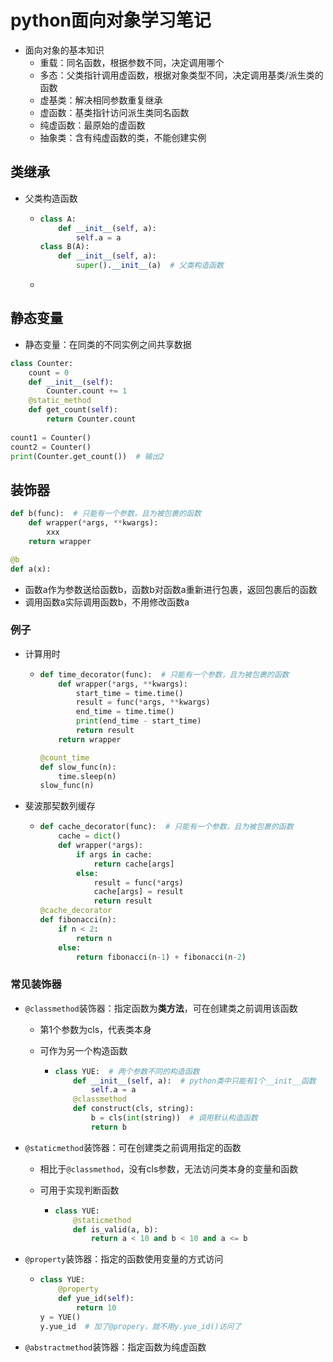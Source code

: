 # python面向对象学习笔记

- 面向对象的基本知识
  - 重载：同名函数，根据参数不同，决定调用哪个
  - 多态：父类指针调用虚函数，根据对象类型不同，决定调用基类/派生类的函数
  - 虚基类：解决相同参数重复继承
  - 虚函数：基类指针访问派生类同名函数
  - 纯虚函数：最原始的虚函数
  - 抽象类：含有纯虚函数的类，不能创建实例

## 类继承

- 父类构造函数

  - ```python
    class A:
        def __init__(self, a):
            self.a = a
    class B(A):
        def __init__(self, a):
            super().__init__(a)  # 父类构造函数
    ```

  - 



## 静态变量

- 静态变量：在同类的不同实例之间共享数据

```python
class Counter:
    count = 0
    def __init__(self):
        Counter.count += 1
    @static_method
    def get_count(self):
        return Counter.count
    
count1 = Counter()
count2 = Counter()
print(Counter.get_count())  # 输出2
```

## 装饰器

```python
def b(func):  # 只能有一个参数，且为被包裹的函数
    def wrapper(*args, **kwargs):
        xxx
    return wrapper

@b
def a(x):
```

- 函数a作为参数送给函数b，函数b对函数a重新进行包裹，返回包裹后的函数
- 调用函数a实际调用函数b，不用修改函数a

### 例子

- 计算用时

  - ```python
    def time_decorator(func):  # 只能有一个参数，且为被包裹的函数
        def wrapper(*args, **kwargs):
            start_time = time.time()
            result = func(*args, **kwargs)
            end_time = time.time()
            print(end_time - start_time)
            return result
        return wrapper
    
    @count_time
    def slow_func(n):
        time.sleep(n)
    slow_func(n)
    ```

- 斐波那契数列缓存

  - ```python
    def cache_decorator(func):  # 只能有一个参数，且为被包裹的函数
        cache = dict()
        def wrapper(*args):
            if args in cache:
                return cache[args]
            else:
                result = func(*args)
                cache[args] = result
                return result
    @cache_decorator
    def fibonacci(n):
        if n < 2:
            return n
        else:
            return fibonacci(n-1) + fibonacci(n-2)
    ```

### 常见装饰器

- `@classmethod`装饰器：指定函数为**类方法**，可在创建类之前调用该函数

  - 第1个参数为cls，代表类本身

  - 可作为另一个构造函数

    - ```python
      class YUE:  # 两个参数不同的构造函数
          def __init__(self, a):  # python类中只能有1个__init__函数
              self.a = a
          @classmethod
          def construct(cls, string):
              b = cls(int(string))  # 调用默认构造函数
              return b
      ```

- `@staticmethod`装饰器：可在创建类之前调用指定的函数

  - 相比于`@classmethod`，没有cls参数，无法访问类本身的变量和函数

  - 可用于实现判断函数

    - ```python
      class YUE:
          @staticmethod
          def is_valid(a, b):
              return a < 10 and b < 10 and a <= b
      ```

- `@property`装饰器：指定的函数使用变量的方式访问

  - ```python
    class YUE:
        @property
        def yue_id(self):
            return 10
    y = YUE()
    y.yue_id  # 加了@propery，就不用y.yue_id()访问了
    ```

- `@abstractmethod`装饰器：指定函数为纯虚函数
